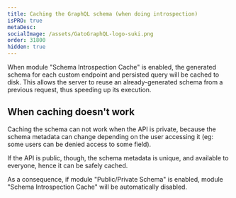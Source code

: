 ```yaml
---
title: Caching the GraphQL schema (when doing introspection)
isPRO: true
metaDesc:
socialImage: /assets/GatoGraphQL-logo-suki.png
order: 31800
hidden: true
---
```


When module "Schema Introspection Cache" is enabled, the generated schema for each custom endpoint and persisted query will be cached to disk. This allows the server to reuse an already-generated schema from a previous request, thus speeding up its execution.

## When caching doesn't work

Caching the schema can not work when the API is private, because the schema metadata can change depending on the user accessing it (eg: some users can be denied access to some field).

If the API is public, though, the schema metadata is unique, and available to everyone, hence it can be safely cached.

As a consequence, if module "Public/Private Schema" is enabled, module "Schema Introspection Cache" will be automatically disabled.
